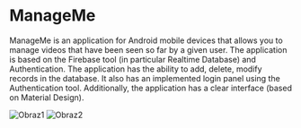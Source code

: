 # ManageMe

ManageMe is an application for Android mobile devices that allows you to manage videos that have been seen so far by a given user.
The application is based on the Firebase tool (in particular Realtime Database) and Authentication. 
The application has the ability to add, delete, modify records in the database. 
It also has an implemented login panel using the Authentication tool. 
Additionally, the application has a clear interface (based on Material Design).

![Obraz1](https://user-images.githubusercontent.com/48246533/166099166-51c3ccf0-3c6e-4a56-b93a-f5cc5363e312.png) ![Obraz2](https://user-images.githubusercontent.com/48246533/166099263-661c4d2b-82aa-4ede-a2ab-16ad994a109c.png)


